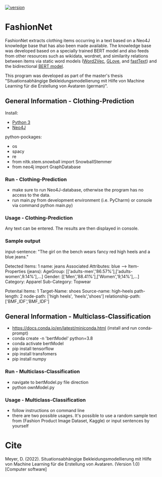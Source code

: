 [![version](https://img.shields.io/github/license/texttechnologylab/FashionNet)]()


# FashionNet
FashionNet extracts clothing items occurring in a text based on a Neo4J knowledge base that has also been made available. 
The knowledge base was developed based on a specially trained BERT model and also feeds from other resources such as wikidata, wordnet, and similarity relations between items via static word models ([Word2Vec](https://github.com/tensorflow/docs/blob/master/site/en/tutorials/text/word2vec.ipynb), [GLove](https://nlp.stanford.edu/projects/glove/), and [fastText](https://fasttext.cc/)) and the bidirectional [BERT model](https://github.com/google-research/bert).

This program was developed as part of the master's thesis "Situationsabhängige Bekleidungsmodellierung mit Hilfe von Machine Learning für die Erstellung von Avataren (german)".

## General Information - Clothing-Prediction
Install:
- [Python 3](https://www.python.org/downloads/)
- [Neo4J](https://neo4j.com/)

python-pockages:
- os
- spacy
- re
- from nltk.stem.snowball import SnowballStemmer
- from neo4j import GraphDatabase

### Run - Clothing-Prediction
- make sure to run Neo4J-database, otherwise the program has no access to the data.
- run main.py from development environment (i.e. PyCharm) or console via command python main.py)

### Usage - Clothing-Prediction
Any text can be entered. The results are then displayed in console.

### Sample output

input-sentence: "The girl on the bench wears fancy red high heels and a blue jeans."

Detected Items: 1
name: jeans
Associated Attributes: blue
--> Item-Properties (jeans):
AgeGroup: [['adults-men','86.57%'],['adults-women',9.14%'],...]
Gender: [['Men','88.41%'],['Women','9,14%'],...]
Category: Apparel
Sub-Category: Topwear

Potenital Items: 1
Target-Name: shoes
Source-name: high-heels
path-length: 2
node-path: ['high heels', 'heels','shoes']
relationship-path: ['BMF_IDF','BMF_IDF']


## General Information - Multiclass-Classification
- https://docs.conda.io/en/latest/miniconda.html (install and run conda-prompt)
- conda create -n 'bertModel' python=3.8
- conda activate bertModel
- pip install tensorflow
- pip install transfomers
- pip install numpy

### Run - Multiclass-Classification
- navigate to bertModel.py file direction
- python ownModel.py

### Usage - Multiclass-Classification
- follow instructions on command line
- there are two possible usages. It's possible to use a random sample text from (Fashion Product Image Dataset, Kaggle) or input sentences by yourself

# Cite
Meyer, D. (2022). Situationsabhängige Bekleidungsmodellierung mit Hilfe von Machine Learning für die Erstellung von Avataren. (Version 1.0) [Computer software]


